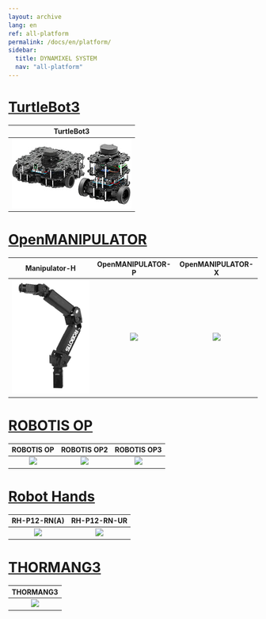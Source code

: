```yaml
---
layout: archive
lang: en
ref: all-platform
permalink: /docs/en/platform/
sidebar:
  title: DYNAMIXEL SYSTEM
  nav: "all-platform"
---
```


# [TurtleBot3](#turtlebot3)

|                                  TurtleBot3                                  |
| :--------------------------------------------------------------------------: |
| [![](/assets/tb3_burger_Waffle.png)](/docs/en/platform/turtlebot3/overview/) |

# [OpenMANIPULATOR](#openmanipulator)

|                                                    Manipulator-H                                                    |                                                OpenMANIPULATOR-P                                                |                                                        OpenMANIPULATOR-X                                                         |
| :-----------------------------------------------------------------------------------------------------------------: | :-------------------------------------------------------------------------------------------------------------: | :------------------------------------------------------------------------------------------------------------------------------: |
| [![](/assets/images/platform/manipulator_h/manipulator_product.png)](/docs/en/platform/manipulator_h/introduction/) | [![](/assets/images/platform/openmanipulator_p/product_img.png)](/docs/en/platform/openmanipulator_p/overview/) | [![](/assets/images/platform/openmanipulator_x/OpenManipulator_Introduction.jpg)](/docs/en/platform/openmanipulator_x/overview/) |

# [ROBOTIS OP](#robotis-op)

|                                       ROBOTIS OP                                        |                                        ROBOTIS OP2                                         |                                         ROBOTIS OP3                                          |
| :-------------------------------------------------------------------------------------: | :----------------------------------------------------------------------------------------: | :------------------------------------------------------------------------------------------: |
| [![](/assets/images/platform/op/op_product.jpg)](/docs/en/platform/op/getting_started/) | [![](/assets/images/platform/op2/op2_product.jpg)](/docs/en/platform/op2/getting_started/) | [![](/assets/images/platform/op3/op3_product_rev2.png)](/docs/en/platform/op3/introduction/) |

# [Robot Hands](#robot-hands)

|                                           RH-P12-RN(A)                                            |                                                     RH-P12-RN-UR                                                      |
| :-----------------------------------------------------------------------------------------------: | :-------------------------------------------------------------------------------------------------------------------: |
| [![](/assets/images/platform/rh_p12_rn/rh-p12-rn_product_new.png)](/docs/en/platform/rh_p12_rna/) | [![](/assets/images/platform/rh_p12_rn/rh_p12_rn_ur/rh_p12_rn_ur_product_image.png)](/docs/en/platform/rh_p12_rn_ur/) |

# [THORMANG3](#thormang3)

|                                             THORMANG3                                             |
| :-----------------------------------------------------------------------------------------------: |
| [![](/assets/images/platform/thormang3/thormang3.png)](/docs/en/platform/thormang3/introduction/) |
